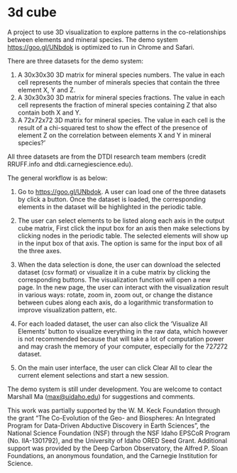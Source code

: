 # 3d cube
A project to use 3D visualization to explore patterns in the co-relationships between elements and mineral species. The demo system https://goo.gl/UNbdok is optimized to run in Chrome and Safari.

There are three datasets for the demo system: 

1) A 30x30x30 3D matrix for mineral species numbers. The value in each cell represents the number of minerals species that contain the three element X, Y and Z.
2) A 30x30x30 3D matrix for mineral species fractions. The value in each cell represents the fraction of mineral species containing Z that also contain both X and Y.
3) A 72x72x72 3D matrix for mineral species. The value in each cell is the result of a chi-squared test to show the effect of the presence of element Z on the correlation between elements X and Y in mineral species?’

All three datasets are from the DTDI research team members (credit RRUFF.info and dtdi.carnegiescience.edu).

The general workflow is as below:

1) Go to https://goo.gl/UNbdok. A user can load one of the three datasets by click a button. Once the dataset is loaded, the corresponding elements in the dataset will be highlighted in the periodic table.


2) The user can select elements to be listed along each axis in the output cube matrix, First click the input box for an axis then make selections by clicking nodes in the periodic table. The selected elements will show up in the input box of that axis. The option is same for the input box of all the three axes.


3) When the data selection is done, the user can download the selected dataset (csv format) or visualize it in a cube matrix by clicking the corresponding buttons. The visualization function will open a new page. In the new page, the user can interact with the visualization result in various ways: rotate, zoom in, zoom out, or change the distance between cubes along each axis, do a logarithmic transformation to improve visualization pattern, etc. 




4) For each loaded dataset, the user can also click the ‘Visualize All Elements’ button to visualize everything in the raw data, which however is not recommended because that will take a lot of computation power and may crash the memory of your computer, especially for the 72*72*72 dataset. 
 
5) On the main user interface, the user can click Clear All to clear the current element selections and start a new session. 



The demo system is still under development. You are welcome to contact Marshall Ma (max@uidaho.edu) for suggestions and comments. 

This work was partially supported by the W. M. Keck Foundation through the grant “The Co-Evolution of the Geo- and Biospheres: An Integrated Program for Data-Driven Abductive Discovery in Earth Sciences”, the National Science Foundation (NSF) through the NSF Idaho EPSCoR Program (No. IIA-1301792), and the University of Idaho ORED Seed Grant. Additional support was provided by the Deep Carbon Observatory, the Alfred P. Sloan Foundations, an anonymous foundation, and the Carnegie Institution for Science.
